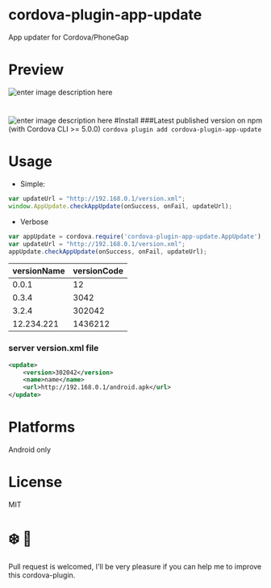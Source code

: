 
# cordova-plugin-app-update
App updater for Cordova/PhoneGap

# Preview
![enter image description here](https://github.com/vaenow/cordova-plugin-app-update/blob/master/res/img/Screenshot_2015-10-31-13-42-13.jpg)

# 

![enter image description here](https://github.com/vaenow/cordova-plugin-app-update/blob/master/res/img/Screenshot_2015-10-31-13-42-19.jpg)
#Install
###Latest published version on npm (with Cordova CLI >= 5.0.0)
`cordova plugin add cordova-plugin-app-update`

# Usage
 - Simple:
```js
var updateUrl = "http://192.168.0.1/version.xml";
window.AppUpdate.checkAppUpdate(onSuccess, onFail, updateUrl);
```
 - Verbose
```js
var appUpdate = cordova.require('cordova-plugin-app-update.AppUpdate');
var updateUrl = "http://192.168.0.1/version.xml";
appUpdate.checkAppUpdate(onSuccess, onFail, updateUrl);
```




versionName | versionCode
------- | ----------------
0.0.1  | 12
0.3.4  | 3042  
3.2.4   | 302042
12.234.221  | 1436212

### server version.xml file
 
```xml
<update>
    <version>302042</version>
    <name>name</name>
    <url>http://192.168.0.1/android.apk</url>
</update>
```


# Platforms
Android only

# License
MIT

# :snowflake: :beers:
Pull request is welcomed, I'll be very pleasure if you can help me to improve this cordova-plugin. 
